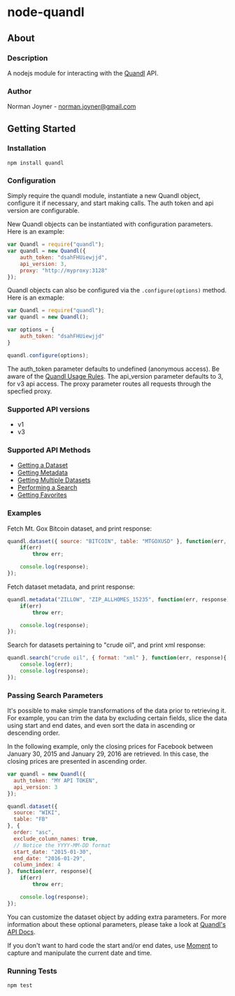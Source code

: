 node-quandl
====================

## About

### Description
A nodejs module for interacting with the [Quandl](https://www.quandl.com) API.

### Author
Norman Joyner - norman.joyner@gmail.com

## Getting Started

### Installation
```npm install quandl```

### Configuration
Simply require the quandl module, instantiate a new Quandl object, configure it if necessary, and start making calls. The auth token and api version are configurable.

New Quandl objects can be instantiated with configuration parameters. Here is an example:
```javascript
var Quandl = require("quandl");
var quandl = new Quandl({
    auth_token: "dsahFHUiewjjd",
    api_version: 3,
    proxy: "http://myproxy:3128"
});
```

Quandl objects can also be configured via the ```.configure(options)``` method. Here is an exmaple:
```javascript
var Quandl = require("quandl");
var quandl = new Quandl();

var options = {
    auth_token: "dsahFHUiewjjd"
}

quandl.configure(options);
```

The auth_token parameter defaults to undefined (anonymous access). Be aware of the [Quandl Usage Rules](https://www.quandl.com/help/api#Usage-Rules).
The api_version parameter defaults to 3, for v3 api access.
The proxy parameter routes all requests through the specfied proxy.

### Supported API versions
* v1
* v3

### Supported API Methods
* [Getting a Dataset](https://www.quandl.com/help/api#A-Simple-Example)
* [Getting Metadata](https://www.quandl.com/help/api#Getting-Metadata)
* [Getting Multiple Datasets](https://www.quandl.com/help/api#Multiple-Datasets)
* [Performing a Search](https://www.quandl.com/help/api#Doing-a-Search)
* [Getting Favorites](https://www.quandl.com/help/api#Getting-Favourites)

### Examples
Fetch Mt. Gox Bitcoin dataset, and print response:
```javascript
quandl.dataset({ source: "BITCOIN", table: "MTGOXUSD" }, function(err, response){
    if(err)
        throw err;

    console.log(response);
});
```
Fetch dataset metadata, and print response:
```javascript
quandl.metadata("ZILLOW", "ZIP_ALLHOMES_15235", function(err, response){
    if(err)
        throw err;

    console.log(response);
});
```

Search for datasets pertaining to "crude oil", and print xml response:
```javascript
quandl.search("crude oil", { format: "xml" }, function(err, response){
    console.log(err);
    console.log(response);
});
```

### Passing Search Parameters
It's possible to make simple transformations of the data prior to retrieving it. For example, you can trim the data by excluding certain fields, slice the data using start and end dates, and even sort the data in ascending or descending order.

In the following example, only the closing prices for Facebook between January 30, 2015 and January 29, 2016 are retrieved. In this case, the closing prices are presented in ascending order.

```javascript
var quandl = new Quandl({
  auth_token: "MY API TOKEN",
  api_version: 3
});

quandl.dataset({
  source: "WIKI",
  table: "FB"
}, {
  order: "asc",
  exclude_column_names: true,
  // Notice the YYYY-MM-DD format
  start_date: "2015-01-30",
  end_date: "2016-01-29",
  column_index: 4
}, function(err, response){
    if(err)
        throw err;

    console.log(response);
});
```

You can customize the dataset object by adding extra parameters. For more information about these optional parameters, please take a look at [Quandl's API Docs](https://www.quandl.com/docs/api?json#data).

If you don't want to hard code the start and/or end dates, use [Moment](http://momentjs.com/) to capture and manipulate the current date and time.

### Running Tests
```npm test```
